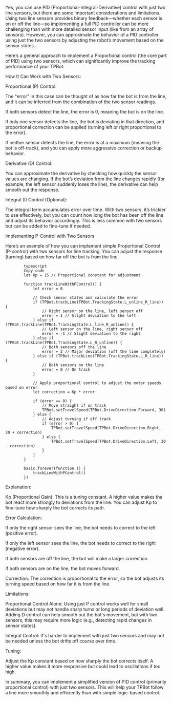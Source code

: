 Yes, you can use PID (Proportional-Integral-Derivative) control with just two line sensors, but there are some important considerations and limitations. Using two line sensors provides binary feedback—whether each sensor is on or off the line—so implementing a full PID controller can be more challenging than with more detailed sensor input (like from an array of sensors). However, you can approximate the behavior of a PID controller using just the two sensors by adjusting the robot’s movement based on the sensor states.

Here’s a general approach to implement a Proportional control (the core part of PID) using two sensors, which can significantly improve the tracking performance of your TPBot:

How It Can Work with Two Sensors:

Proportional (P) Control:

The "error" in this case can be thought of as how far the bot is from the line, and it can be inferred from the combination of the two sensor readings.

If both sensors detect the line, the error is 0, meaning the bot is on the line.

If only one sensor detects the line, the bot is deviating in that direction, and proportional correction can be applied (turning left or right proportional to the error).

If neither sensor detects the line, the error is at a maximum (meaning the bot is off-track), and you can apply more aggressive correction or backup behavior.

Derivative (D) Control:

You can approximate the derivative by checking how quickly the sensor values are changing. If the bot’s deviation from the line changes rapidly (for example, the left sensor suddenly loses the line), the derivative can help smooth out the response.

Integral (I) Control (Optional):

The integral term accumulates error over time. With two sensors, it’s trickier to use effectively, but you can count how long the bot has been off the line and adjust its behavior accordingly. This is less common with two sensors but can be added to fine-tune if needed.

Implementing P-Control with Two Sensors

Here’s an example of how you can implement simple Proportional Control (P-control) with two sensors for line tracking. You can adjust the response (turning) based on how far off the bot is from the line.

            typescript
            Copy code
            let Kp = 15 // Proportional constant for adjustment
            
            function trackLineWithPControl() {
                let error = 0
            
                // Check sensor states and calculate the error
                if (TPBot.trackLine(TPBot.TrackingState.L_unline_R_line)) {
                    // Right sensor on the line, left sensor off
                    error = 1 // Slight deviation to the left
                } else if (TPBot.trackLine(TPBot.TrackingState.L_line_R_unline)) {
                    // Left sensor on the line, right sensor off
                    error = -1 // Slight deviation to the right
                } else if (TPBot.trackLine(TPBot.TrackingState.L_R_unline)) {
                    // Both sensors off the line
                    error = 2 // Major deviation (off the line completely)
                } else if (TPBot.trackLine(TPBot.TrackingState.L_R_line)) {
                    // Both sensors on the line
                    error = 0 // On track
                }
            
                // Apply proportional control to adjust the motor speeds based on error
                let correction = Kp * error
            
                if (error == 0) {
                    // Move straight if on track
                    TPBot.setTravelSpeed(TPBot.DriveDirection.Forward, 30)
                } else {
                    // Adjust turning if off track
                    if (error > 0) {
                        TPBot.setTravelSpeed(TPBot.DriveDirection.Right, 30 + correction)
                    } else {
                        TPBot.setTravelSpeed(TPBot.DriveDirection.Left, 30 - correction)
                    }
                }
            }
            
            basic.forever(function () {
                trackLineWithPControl()
            })
            
Explanation:

Kp (Proportional Gain): This is a tuning constant. A higher value makes the bot react more strongly to deviations from the line. You can adjust Kp to fine-tune how sharply the bot corrects its path.

Error Calculation:

If only the right sensor sees the line, the bot needs to correct to the left (positive error).

If only the left sensor sees the line, the bot needs to correct to the right (negative error).

If both sensors are off the line, the bot will make a larger correction.

If both sensors are on the line, the bot moves forward.

Correction: The correction is proportional to the error, so the bot adjusts its turning speed based on how far it is from the line.

Limitations:

Proportional Control Alone: Using just P control works well for small deviations but may not handle sharp turns or long periods of deviation well. Adding D control can help smooth out the bot's movement, but with two sensors, this may require more logic (e.g., detecting rapid changes in sensor states).

Integral Control: It's harder to implement with just two sensors and may not be needed unless the bot drifts off course over time.

Tuning:

Adjust the Kp constant based on how sharply the bot corrects itself. A higher value makes it more responsive but could lead to oscillations if too high.

In summary, you can implement a simplified version of PID control (primarily proportional control) with just two sensors. This will help your TPBot follow a line more smoothly and efficiently than with simple logic-based control.
